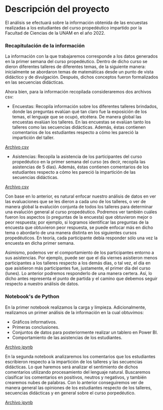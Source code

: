 # Descripción del proyecto

El análisis se efectuará sobre la información obtenida de las encuestas realizadas a los estudiantes del curso propedéutico impartido por la Facultad de Ciencias de la UNAM en el año 2022. 

### Recapitulación de la información

La información con la que trabajaremos corresponde a los datos generados en la primer semana del curso propedéutico.
Dentro de dicho curso se dieron diferentes talleres de diferentes temas, de la siguiente manera: inicialmente se abordaron
temas de matemáticas desde un punto de vista didáctico y de divulgación. Después, dichos conceptos
fueron formalizados en las secuencias didácticas.

Ahora bien, para la información recopilada consideraremos dos archivos csv:

* Encuestas: Recopila información sobre los diferentes talleres brindados, donde las preguntas evalúan qué tan claro fue la exposición de los temas, el lenguaje que se ocupó, etcétera. De manera global las encuestas evalúan los talleres. En las encuestas se evalúan tanto los talleres como las secuencias didácticas. Además, éstas contienen comentarios de los estudiantes respecto a cómo les pareció la impartición del taller.

[Archivo csv](Datasets/Encuentas.csv)

* Asistencias: Recopila la asistencia de los participantes del curso propedéutico en la primer semana del curso (es decir, recopila las asistencias de 5 días). Además, éstas contienen comentarios de los estudiantes respecto a cómo les pareció la impartición de las secuencias didácticas.

[Archivo csv](Datasets/Asistencias.csv)

Con base en lo anterior, es natural enfocar nuestro análisis de datos en ver las evaluaciones que se les dieron a cada uno de los talleres, o ver de manera global la evalución conjunta de todos los talleres para determinar una evalución general al curso propedéutico. Podremos ver también cuáles fueron los aspectos (o preguntas de la encuesta) que obtuvieron mejor o peor respuesta; por ejemplo, si logramos identificar las preguntas de la encuesta que obtuvieron peor respuesta, se puede enfocar más en dicho tema o abordarlo de una manera distinta en los siguientes cursos propedéuticos. En teoría, cada participante debía responder sólo una vez la encuesta en dicha primer semana.

Asimismo, podemos ver el comportamiento de los participantes entorno a sus asistencias. Por ejemplo, puede ser que el día viernes asistieron menos participantes a los talleres respecto a los demás días, o tal vez, el día en que asistieron más participantes fue, justamente, el primer día del curso (lunes). Lo anterior podremos responderlo de una manera certera. Así, lo dicho antes representa el punto de partida y el camino que debemos seguir respecto a nuestro análisis de datos.

### Notebook's de Python

En la primer notebook realizamos la carga y limpieza. Adicionalmente, realizamos un primer análisis de la información en la cual obtuvimos:

* Gráficos informativos.
* Primeras conclusiones.
* Conjuntos de datos para posteriormente realizar un tablero en Power BI.
* Comportamiento de las asistencias de los estudiantes.

[Archivo ipynb](analisis_datos_notebook.ipynb)

En la segunda notebook analizaremos los comentarios que los estudiantes escribieron respecto a la impartición de los talleres y las secuencias didácticas. Lo que haremos será analizar el sentimiento de dichos comentarios utilizando procesamiento del lenguaje natural. Buscaremos clasificar los comentarios en positivos, neutros y negativos, y también crearemos nubes de palabras. Con lo anterior conseguiremos ver de manera general las opiniones de los estudiantes respecto de los talleres, secuencias didácticas y en general sobre el curso porpedéutico.

[Archivo ipynb](analisis_datos_notebook_2.ipynb)


